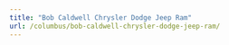 ```yaml
---
title: "Bob Caldwell Chrysler Dodge Jeep Ram"
url: /columbus/bob-caldwell-chrysler-dodge-jeep-ram/
---
```

